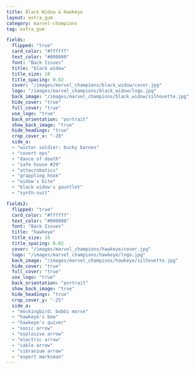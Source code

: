 ```yaml
---
title: Black Widow & Hawkeye
layout: extra_gum
category: marvel-champions
tag: extra_gum

fields:
  flipped: "true"
  card_color: "#ffffff"
  text_color: "#000000"
  font: "Back Issues"
  title: "black widow"
  title_size: 18
  title_spacing: 0.02
  cover: "/images/marvel_champions/black_widow/cover.jpg"
  logo: "/images/marvel_champions/black_widow/logo.jpg"
  back_image: "/images/marvel_champions/black_widow/silhouette.jpg"
  hide_cover: "true"
  full_cover: "true"
  use_logo: "true"
  back_orientation: "portrait"
  show_back_image: "true"
  hide_headings: "true"
  crop_cover_x: "-20"
  side_a:
  - "winter soldier: bucky barnes"
  - "covert ops"
  - "dance of death"
  - "safe house #29"
  - "attacrobatics"
  - "grappling hook"
  - "widow's bite"
  - "black widow's gauntlet"
  - "synth-suit"

fields2:
  flipped: "true"
  card_color: "#ffffff"
  text_color: "#000000"
  font: "Back Issues"
  title: "hawkeye"
  title_size: 18
  title_spacing: 0.02
  cover: "/images/marvel_champions/hawkeye/cover.jpg"
  logo: "/images/marvel_champions/hawkeye/logo.jpg"
  back_image: "/images/marvel_champions/hawkeye/silhouette.jpg"
  hide_cover: "true"
  full_cover: "true"
  use_logo: "true"
  back_orientation: "portrait"
  show_back_image: "true"
  hide_headings: "true"
  crop_cover_y: "-25"
  side_a:
  - "mockingbird: bobbi morse"
  - "hawkeye's bow"
  - "hawkeye's quiver"
  - "sonic arrow"
  - "explosive arrow"
  - "electric arrow"
  - "cable arrow"
  - "vibranium arrow"
  - "expert marksman"
---
```

